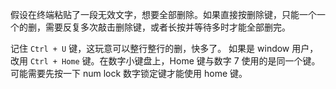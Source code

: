 假设在终端粘贴了一段无效文字，想要全部删除。如果直接按删除键，只能一个一个的删，需要反复多次敲击删除键，或者长按并等待多时才能全部删完。

记住 `Ctrl + U` 键，这玩意可以整行整行的删，快多了。
如果是 window 用户，改用 `Ctrl + Home` 键。在数字小键盘上，Home 键与数字 7 使用的是同一个键。可能需要先按一下 num lock 数字锁定键才能使用 home 键。
